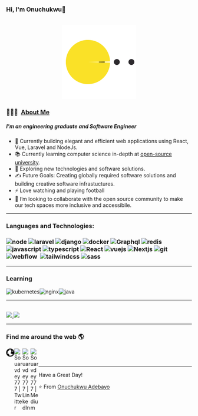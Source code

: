 ### Hi, I'm Onuchukwu👋 
<div align="center">
	<br>
	<img src="https://raw.githubusercontent.com/Aniket965/Aniket965/master/pacman.svg?sanitize=true" width="200" height="200">
</div>

### 👨🏻‍💻 &nbsp;[About Me][website]
##### I'm an engineering graduate and Software Engineer
- 💼 Currently building elegant and efficient web applications using React, Vue, Laravel and NodeJs.
- 📚 Currently learning computer science in-depth at [open-source university](https://github.com/ForrestKnight/open-source-cs).
- 🤔 Exploring new technologies and software solutions.
- ✍️ Future Goals: Creating globally required software solutions and building creative software infrastuctures.
- ⚡ Love watching and playing football
- 👯 I’m looking to collaborate with the open source community to make our tech spaces more inclusive and accessibile.

---

<h3>Languages and Technologies:<h3>
 
  <img height="50" src="https://www.vectorlogo.zone/logos/nodejs/nodejs-ar21.svg" alt="node">
  <img height="50" src="https://www.vectorlogo.zone/logos/laravel/laravel-ar21.svg" alt="laravel">
  <img height="50" src="https://www.vectorlogo.zone/logos/djangoproject/djangoproject-ar21.svg" alt="django">
  <img height="50" src="https://www.vectorlogo.zone/logos/docker/docker-ar21.svg" alt="docker" >
 <img height="50" src="https://www.vectorlogo.zone/logos/graphql/graphql-ar21.svg" alt="Graphql">
 <img height="50" src="https://www.vectorlogo.zone/logos/redis/redis-ar21.svg" alt="redis">
 <img height="50" src="https://www.vectorlogo.zone/logos/javascript/javascript-horizontal.svg" alt="javascript" >
  <img height="50" src="https://www.vectorlogo.zone/logos/typescriptlang/typescriptlang-ar21.svg" alt="typescript" >
 <img height="50" src="https://www.vectorlogo.zone/logos/reactjs/reactjs-ar21.svg" alt="React">
  <img height="50" src="https://www.vectorlogo.zone/logos/vuejs/vuejs-ar21.svg" alt="vuejs">
 <img height="50" src="https://upload.vectorlogo.zone/logos/nextjs/images/2d3864ef-00e0-4026-ab1d-30e4a98e2899.svg" alt="Nextjs">
 <img height="50" src="https://www.vectorlogo.zone/logos/git-scm/git-scm-ar21.svg" alt="git">
 <img height="50" src="https://www.vectorlogo.zone/logos/webflow/webflow-ar21.svg" alt="webflow">
 <img height="50" src="https://www.vectorlogo.zone/logos/wordpress/wordpress-ar21.svg" alt="">
  <img height="50" src="https://www.vectorlogo.zone/logos/tailwindcss/tailwindcss-ar21.svg" alt="tailwindcss">
 <img height="50" src="https://www.vectorlogo.zone/logos/sass-lang/sass-lang-ar21.svg" alt="sass">

---

 <h3>Learning</h3>
  
  <img height="50" src="https://www.vectorlogo.zone/logos/kubernetes/kubernetes-ar21.svg" alt="kubernetes"><img height="50" src="https://www.vectorlogo.zone/logos/nginx/nginx-ar21.svg" alt="nginx"><img height="50" src="https://www.vectorlogo.zone/logos/java/java-ar21.svg" alt="java">


---

<br>
<a href="https://github.com/adebay8">
  <img height="180em" src="https://github-readme-stats.vercel.app/api?username=adebay8&show_icons=true&hide_border=true" />
  <img height="180em" src="https://github-readme-stats.vercel.app/api/top-langs/?username=adebay8&show_icons=true&hide_border=true&layout=compact" />
</a>

---

<h3> Find me around the web 🌎 </h3>

[<img align="left" alt="Souarvdey777" width="22px" src="https://raw.githubusercontent.com/iconic/open-iconic/master/svg/globe.svg" />][website]
[<img align="left" alt="Souarvdey777 | Twitter" width="22px" src="https://cdn.jsdelivr.net/npm/simple-icons@v3/icons/twitter.svg" />][twitter]
[<img align="left" alt="Souarvdey777 | LinkedIn" width="22px" src="https://cdn.jsdelivr.net/npm/simple-icons@v3/icons/linkedin.svg" />][linkedin]
[<img align="left" alt="Souarvdey777 | Medium" width="22px" src="https://cdn.jsdelivr.net/npm/simple-icons@v3/icons/medium.svg" />][medium]

<br/>

[website]: https://oluwaponnle.netlify.app
[twitter]: https://twitter.com/oluwaponnle
[linkedin]: https://www.linkedin.com/in/onuchukwu-adebayo/
[medium]: https://oluwaponnle.hashnode.dev/

<br>

---

Have a Great Day!

⭐️ From [Onuchukwu Adebayo](https://github.com/adebay8)
